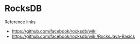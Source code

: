 # RocksDB

Reference links

- https://github.com/facebook/rocksdb/wiki
- https://github.com/facebook/rocksdb/wiki/RocksJava-Basics